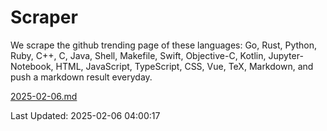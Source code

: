 # Scraper

We scrape the github trending page of these languages: Go, Rust, Python, Ruby, C++, C, Java, Shell, Makefile, Swift, Objective-C, Kotlin, Jupyter-Notebook, HTML, JavaScript, TypeScript, CSS, Vue, TeX, Markdown, and push a markdown result everyday.

[2025-02-06.md](https://github.com/yangwenmai/github-trending-backup/blob/master/2025-02-06.md)

Last Updated: 2025-02-06 04:00:17